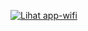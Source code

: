 

[![Lihat app-wifi](https://img.shields.io/badge/GitHub-Repo%202-blue?logo=github)](https://github.com/fahrurroziy80/app-wifi)
